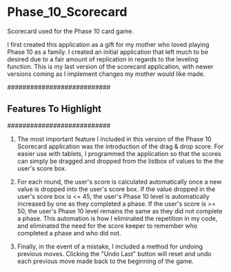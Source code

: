 Phase_10_Scorecard
==================

Scorecard used for the Phase 10 card game.

I first created this application as a gift for my mother who loved playing Phase 10 as a family.  I created an initial
application that left much to be desired due to a fair amount of replication in regards to the leveling function.  This
is my last version of the scorecard application, with newer versions coming as I implement changes my mother would like made.

###########################
## Features To Highlight ##
###########################

1)  The most important feature I included in this version of the Phase 10 Scorecard application was the introduction of the
    drag & drop score.  For easier use with tablets, I programmed the application so that the scores can simply be dragged
    and dropped from the listbox of values to the the user's score box.

2)  For each round, the user's score is calculated automatically once a new value is dropped into the user's score box.  If
    the value dropped in the user's score box is <= 45, the user's Phase 10 level is automatically increased by one as they
    completed a phase.  If the user's score is >= 50, the user's Phase 10 level remains the same as they did not complete a
    phase.  This automation is how I eliminated the repetition in my code, and eliminated the need for the score keeper to
    remember who completed a phase and who did not.

3)  Finally, in the event of a mistake, I included a method for undoing previous moves.  Clicking the "Undo Last" button
    will reset and undo each previous move made back to the beginning of the game.
